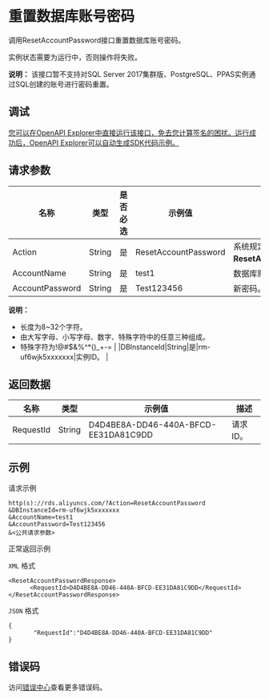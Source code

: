 # 重置数据库账号密码

调用ResetAccountPassword接口重置数据库账号密码。

实例状态需要为运行中，否则操作将失败。

**说明：** 该接口暂不支持对SQL Server 2017集群版、PostgreSQL、PPAS实例通过SQL创建的账号进行密码重置。

## 调试

[您可以在OpenAPI Explorer中直接运行该接口，免去您计算签名的困扰。运行成功后，OpenAPI Explorer可以自动生成SDK代码示例。](https://api.aliyun.com/#product=Rds&api=ResetAccountPassword&type=RPC&version=2014-08-15)

## 请求参数

|名称|类型|是否必选|示例值|描述|
|--|--|----|---|--|
|Action|String|是|ResetAccountPassword|系统规定参数，取值：**ResetAccountPassword**。 |
|AccountName|String|是|test1|数据库账号名称。 |
|AccountPassword|String|是|Test123456|新密码。

 **说明：**

-   长度为8~32个字符。
-   由大写字母、小写字母、数字、特殊字符中的任意三种组成。
-   特殊字符为!@\#$&%^\*\(\)\_+-= |
|DBInstanceId|String|是|rm-uf6wjk5xxxxxxx|实例ID。 |

## 返回数据

|名称|类型|示例值|描述|
|--|--|---|--|
|RequestId|String|D4D4BE8A-DD46-440A-BFCD-EE31DA81C9DD|请求ID。 |

## 示例

请求示例

```
http(s)://rds.aliyuncs.com/?Action=ResetAccountPassword
&DBInstanceId=rm-uf6wjk5xxxxxxx
&AccountName=test1
&AccountPassword=Test123456
&<公共请求参数>
```

正常返回示例

`XML` 格式

```
<ResetAccountPasswordResponse>
	  <RequestId>D4D4BE8A-DD46-440A-BFCD-EE31DA81C9DD</RequestId>
</ResetAccountPasswordResponse>
```

`JSON` 格式

```
{
       "RequestId":"D4D4BE8A-DD46-440A-BFCD-EE31DA81C9DD"
}
```

## 错误码

访问[错误中心](https://error-center.alibabacloud.com/status/product/Rds)查看更多错误码。

